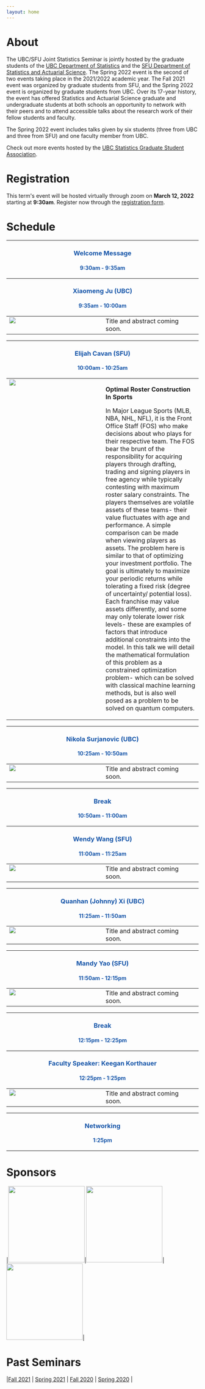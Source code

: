 ```yaml
---
layout: home
---
```


<style>
td, th, tr, table {
   border: none!important;
   background-color: transparent!important;
}
h2, h3, h4 {
    text-align: center;
}
</style>

# About

The UBC/SFU Joint Statistics Seminar is jointly hosted by the graduate students of the [UBC Department of Statistics](https://www.stat.ubc.ca/) and the [SFU Department of Statistics and Actuarial Science](https://www.sfu.ca/stat-actsci.html). The Spring 2022 event is the second of two events taking place in the 2021/2022 academic year. The Fall 2021 event was organized by graduate students from SFU, and the Spring 2022 event is organized by graduate students from UBC. Over its 17-year history, the event has offered Statistics and Actuarial Science graduate and undergraduate students at both schools an opportunity to network with their peers and to attend accessible talks about the research work of their fellow students and faculty. 

The Spring 2022 event includes talks given by six students (three from UBC and three from SFU) and one faculty member from UBC.

Check out more events hosted by the [UBC Statistics Graduate Student Association](https://ubc-stat-grad.github.io/).

# Registration

This term's event will be hosted virtually through zoom on **March 12, 2022** starting at **9:30am**. Register now through the [registration form](https://docs.google.com/forms/d/e/1FAIpQLSdrzTMJV_TtChGLx7nOWhIXPVXnizvYXl_gxAcf2ixENXBBOA/viewform).

# Schedule

---

### <span style="color:#1756a9"> Welcome Message </span> 
#### <span style="color:#1756a9">  9:30am - 9:35am </span>

---

### <span style="color:#1756a9"> Xiaomeng Ju (UBC) </span>
#### <span style="color:#1756a9"> 9:35am - 10:00am </span>

<table cellspacing="0" cellpadding="0">
<tr><td width="50%" style="vertical-align:text-top">
<img src="assets/speaker.png">
</td><td>
Title and abstract coming soon.
</td></tr>
</table>

---

### <span style="color:#1756a9"> Elijah Cavan (SFU) </span>
#### <span style="color:#1756a9"> 10:00am - 10:25am </span>

<table cellspacing="0" cellpadding="0">
<tr><td width="50%" style="vertical-align:text-top">
<img src="assets/speaker.png">
</td><td>
<p><strong>Optimal Roster Construction In Sports</strong></p>
<p>In Major League Sports (MLB, NBA, NHL, NFL), it is the Front Office Staff (FOS) who make decisions about who plays for their respective team. The FOS bear the brunt of the responsibility for acquiring players through drafting, trading and signing players in free agency while typically contesting with maximum roster salary constraints. The players themselves are volatile assets of these teams- their value fluctuates with age and performance. A simple comparison can be made when viewing players as assets. The problem here is similar to that of optimizing your investment portfolio. The goal is ultimately to maximize your periodic returns while tolerating a fixed risk (degree of uncertainty/ potential loss). Each franchise may value assets differently, and some may only tolerate lower risk levels- these are examples of factors that introduce additional constraints into the model. In this talk we will detail the mathematical formulation of this problem as a constrained optimization problem- which can be solved with classical machine learning methods, but is also well posed as a problem to be solved on quantum computers.</p>
</td></tr>
</table>

---

### <span style="color:#1756a9"> Nikola Surjanovic (UBC) </span>
#### <span style="color:#1756a9"> 10:25am - 10:50am </span>

<table cellspacing="0" cellpadding="0">
<tr><td width="50%" style="vertical-align:text-top">
<img src="assets/speaker.png">
</td><td>
Title and abstract coming soon.
</td></tr>
</table>

---

### <span style="color:#1756a9"> Break </span>
#### <span style="color:#1756a9"> 10:50am - 11:00am </span>

---

### <span style="color:#1756a9"> Wendy Wang (SFU) </span>
#### <span style="color:#1756a9"> 11:00am - 11:25am </span>

<table cellspacing="0" cellpadding="0">
<tr><td width="50%" style="vertical-align:text-top">
<img src="assets/speaker.png">
</td><td>
Title and abstract coming soon.
</td></tr>
</table>

---

### <span style="color:#1756a9"> Quanhan (Johnny) Xi (UBC) </span>
#### <span style="color:#1756a9"> 11:25am - 11:50am </span>

<table cellspacing="0" cellpadding="0">
<tr><td width="50%" style="vertical-align:text-top">
<img src="assets/speaker.png">
</td><td>
Title and abstract coming soon.
</td></tr>
</table>

---

### <span style="color:#1756a9"> Mandy Yao (SFU) </span>
#### <span style="color:#1756a9"> 11:50am - 12:15pm </span>

<table cellspacing="0" cellpadding="0">
<tr><td width="50%" style="vertical-align:text-top">
<img src="assets/speaker.png">
</td><td>
Title and abstract coming soon.
</td></tr>
</table>

---

### <span style="color:#1756a9"> Break </span>
#### <span style="color:#1756a9"> 12:15pm - 12:25pm </span>

---

### <span style="color:#1756a9"> Faculty Speaker: Keegan Korthauer </span>
#### <span style="color:#1756a9"> 12:25pm - 1:25pm </span>

<table cellspacing="0" cellpadding="0">
<tr><td width="50%" style="vertical-align:text-top">
<img src="assets/KeeganKorthauer.jpeg">
</td><td>
Title and abstract coming soon.
</td></tr>
</table>

---

### <span style="color:#1756a9"> Networking </span>
#### <span style="color:#1756a9"> 1:25pm </span>

---

# Sponsors

|<img src="assets/stat.jpg" width=200/>|<img src="assets/canssi.png" width=200/>|<img src="assets/gss.png" width=200/>|

# Past Seminars

|[Fall 2021](https://www.sfu.ca/~rennyd/JointSeminar2021/) | [Spring 2021](https://www.stat.ubc.ca/~kenny.chiu/jointseminar/spring2021/) | [Fall 2020](http://www.sfu.ca/~nsurjano/JointSeminar/) | [Spring 2020](https://chiukenny.github.io/jointseminar-2019w2/) |